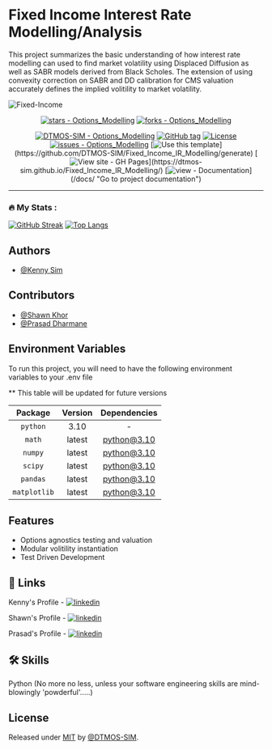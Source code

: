# Fixed Income Interest Rate Modelling/Analysis

This project summarizes the basic understanding of how interest rate modelling can used to find market volatility using Displaced Diffusion as well as SABR models derived from Black Scholes. The extension of using convexity correction on SABR and DD calibration for CMS valuation accurately defines the implied volitility to market volatility. 

![Fixed-Income](https://github.com/DTMOS-SIM/Options_Modelling/assets/20501275/1179605c-476c-4789-9e0b-371edc08221c)

<div align="center">

[![stars - Options_Modelling](https://img.shields.io/github/stars/DTMOS-SIM/Options_Modelling?style=social)](https://github.com/DTMOS-SIM/Fixed_Income_IR_Modelling)
[![forks - Options_Modelling](https://img.shields.io/github/forks/DTMOS-SIM/Options_Modelling?style=social)](https://github.com/DTMOS-SIM/Fixed_Income_IR_Modelling)

[![DTMOS-SIM - Options_Modelling](https://img.shields.io/static/v1?label=DTMOS-SIM&message=Fixed_Income_IR_Modelling&color=blue&logo=github)](https://github.com/DTMOS-SIM/Fixed_Income_IR_Modelling "Go to GitHub repo")
[![GitHub tag](https://img.shields.io/github/tag/DTMOS-SIM/Fixed_Income_IR_Modelling?include_prereleases=&sort=semver&color=blue)](https://github.com/DTMOS-SIM/Fixed_Income_IR_Modelling/releases/)
[![License](https://img.shields.io/badge/License-MIT-blue)](#license)
[![issues - Options_Modelling](https://img.shields.io/github/issues/DTMOS-SIM/Fixed_Income_IR_Modelling)](https://github.com/DTMOS-SIM/Fixed_Income_IR_Modelling/issues)
[![Use this template](https://img.shields.io/badge/Generate-Use_this_template-yellow?)](https://github.com/DTMOS-SIM/Fixed_Income_IR_Modelling/generate)
[![View site - GH Pages](https://img.shields.io/badge/View_site-GH_Pages-pink?)](https://dtmos-sim.github.io/Fixed_Income_IR_Modelling/)
[![view - Documentation](https://img.shields.io/badge/view-Documentation-purple?)](/docs/ "Go to project documentation")

</div>

---

### :fire: My Stats :

[![GitHub Streak](http://github-readme-streak-stats.herokuapp.com?user=DTMOS-SIM&theme=light&background=FFFFFF)](https://git.io/streak-stats)
[![Top Langs](https://github-readme-stats.vercel.app/api/top-langs/?username=DTMOS-SIM&layout=compact)](https://github.com/anuraghazra/github-readme-stats)


## Authors

- [@Kenny Sim](https://www.github.com/DTMOS-SIM)
  

## Contributors

- [@Shawn Khor](https://www.github.com/ShawnKhor)
- [@Prasad Dharmane](https://github.com/Prasad-99)


## Environment Variables

To run this project, you will need to have the following environment variables to your .env file

** This table will be updated for future versions

| Package | Version    | Dependencies    |
| :---:   | :---: | :---: |
| `python` | 3.10   | -   |
| `math` | latest   | python@3.10   |
| `numpy` | latest   | python@3.10   |
| `scipy` | latest   | python@3.10   |
| `pandas` | latest   | python@3.10   |
| `matplotlib` | latest   | python@3.10   |

## Features

- Options agnostics testing and valuation
- Modular volitility instantiation
- Test Driven Development


## 🔗 Links

Kenny's Profile - [![linkedin](https://img.shields.io/badge/linkedin-0A66C2?style=for-the-badge&logo=linkedin&logoColor=white)](https://www.linkedin.com/in/sim-kim-wee-a79b50124/)

Shawn's Profile - [![linkedin](https://img.shields.io/badge/linkedin-0A66C2?style=for-the-badge&logo=linkedin&logoColor=white)](https://linkedin.com/in/shawnkhor/)

Prasad's Profile - [![linkedin](https://img.shields.io/badge/linkedin-0A66C2?style=for-the-badge&logo=linkedin&logoColor=white)](https://www.linkedin.com/in/prasad-dhamane/)


## 🛠 Skills
Python (No more no less, unless your software engineering skills are mind-blowingly 'powderful'.....)


## License

Released under [MIT](/LICENSE) by [@DTMOS-SIM](https://github.com/DTMOS-SIM).

